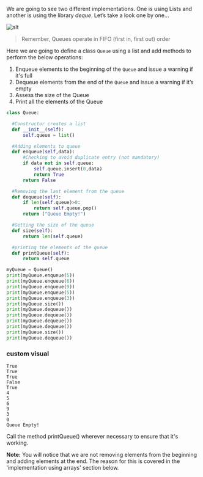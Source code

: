 <!--title={Queue: List Implementation}-->

<!--badges={Algorithms:15}-->

<!--concepts{Queue General, Queue Manipulation}-->

We are going to see two different implementations. One is using Lists and another is using the library *deque*. Let’s take a look one by one...

![alt](https://www.tutorialspoint.com/data_structures_algorithms/images/queue_dequeue_diagram.jpg)

> Remember, Queues operate in FIFO (first in, first out) order

Here we are going to define a class `Queue` using a list and add methods to perform the below operations:

1. Enqueue elements to the beginning of the `Queue` and issue a warning if it's full
2. Dequeue elements from the end of the `Queue` and issue a warning if it’s empty
3. Assess the size of the Queue
4. Print all the elements of the Queue

```python
class Queue:

  #Constructor creates a list
  def __init__(self):
      self.queue = list()

  #Adding elements to queue
  def enqueue(self,data):
      #Checking to avoid duplicate entry (not mandatory)
      if data not in self.queue:
          self.queue.insert(0,data)
          return True
      return False

  #Removing the last element from the queue
  def dequeue(self):
      if len(self.queue)>0:
          return self.queue.pop()
      return ("Queue Empty!")

  #Getting the size of the queue
  def size(self):
      return len(self.queue)

  #printing the elements of the queue
  def printQueue(self):
      return self.queue

myQueue = Queue()
print(myQueue.enqueue(5)) 
print(myQueue.enqueue(6)) 
print(myQueue.enqueue(9)) 
print(myQueue.enqueue(5))
print(myQueue.enqueue(3)) 
print(myQueue.size())     
print(myQueue.dequeue())  
print(myQueue.dequeue())  
print(myQueue.dequeue())  
print(myQueue.dequeue())  
print(myQueue.size())    
print(myQueue.dequeue())  
```

###  custom visual

```
True
True
True
False
True
4
5
6
9
3
0
Queue Empty!
```





Call the method printQueue() wherever necessary to ensure that it's working.

**Note:** You will notice that we are not removing elements from the beginning and adding elements at the end. The reason for this is covered in the 'implementation using arrays' section below.